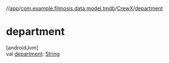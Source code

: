 //[app](../../../index.md)/[com.example.filmosis.data.model.tmdb](../index.md)/[CrewX](index.md)/[department](department.md)

# department

[androidJvm]\
val [department](department.md): [String](https://kotlinlang.org/api/latest/jvm/stdlib/kotlin/-string/index.html)
